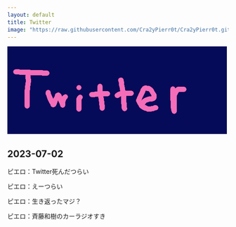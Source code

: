 ```yaml
---
layout: default
title: Twitter
image: "https://raw.githubusercontent.com/Cra2yPierr0t/Cra2yPierr0t.github.io/master/images/twitter.png"
---
```


![](https://raw.githubusercontent.com/Cra2yPierr0t/Cra2yPierr0t.github.io/master/images/twitter.png)

## 2023-07-02

ピエロ：Twitter死んだつらい

ピエロ：えーつらい

ピエロ：生き返ったマジ？

ピエロ：斉藤和樹のカーラジオすき

